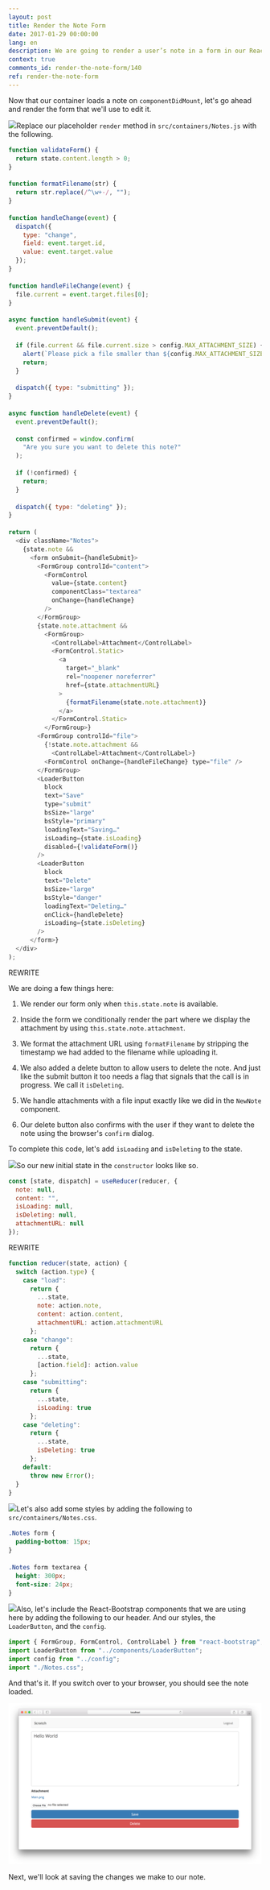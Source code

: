 ```yaml
---
layout: post
title: Render the Note Form
date: 2017-01-29 00:00:00
lang: en
description: We are going to render a user’s note in a form in our React.js app. To render the form fields, we’ll use React-Bootstrap’s FormGroup and FormControl components.
context: true
comments_id: render-the-note-form/140
ref: render-the-note-form
---
```


Now that our container loads a note on `componentDidMount`, let's go ahead and render the form that we'll use to edit it.

<img class="code-marker" src="/assets/s.png" />Replace our placeholder `render` method in `src/containers/Notes.js` with the following.

``` javascript
function validateForm() {
  return state.content.length > 0;
}

function formatFilename(str) {
  return str.replace(/^\w+-/, "");
}

function handleChange(event) {
  dispatch({
    type: "change",
    field: event.target.id,
    value: event.target.value
  });
}

function handleFileChange(event) {
  file.current = event.target.files[0];
}

async function handleSubmit(event) {
  event.preventDefault();

  if (file.current && file.current.size > config.MAX_ATTACHMENT_SIZE) {
    alert(`Please pick a file smaller than ${config.MAX_ATTACHMENT_SIZE/1000000} MB.`);
    return;
  }

  dispatch({ type: "submitting" });
}

async function handleDelete(event) {
  event.preventDefault();

  const confirmed = window.confirm(
    "Are you sure you want to delete this note?"
  );

  if (!confirmed) {
    return;
  }

  dispatch({ type: "deleting" });
}

return (
  <div className="Notes">
    {state.note &&
      <form onSubmit={handleSubmit}>
        <FormGroup controlId="content">
          <FormControl
            value={state.content}
            componentClass="textarea"
            onChange={handleChange}
          />
        </FormGroup>
        {state.note.attachment &&
          <FormGroup>
            <ControlLabel>Attachment</ControlLabel>
            <FormControl.Static>
              <a
                target="_blank"
                rel="noopener noreferrer"
                href={state.attachmentURL}
              >
                {formatFilename(state.note.attachment)}
              </a>
            </FormControl.Static>
          </FormGroup>}
        <FormGroup controlId="file">
          {!state.note.attachment &&
            <ControlLabel>Attachment</ControlLabel>}
          <FormControl onChange={handleFileChange} type="file" />
        </FormGroup>
        <LoaderButton
          block
          text="Save"
          type="submit"
          bsSize="large"
          bsStyle="primary"
          loadingText="Saving…"
          isLoading={state.isLoading}
          disabled={!validateForm()}
        />
        <LoaderButton
          block
          text="Delete"
          bsSize="large"
          bsStyle="danger"
          loadingText="Deleting…"
          onClick={handleDelete}
          isLoading={state.isDeleting}
        />
      </form>}
  </div>
);
```

REWRITE

We are doing a few things here:

1. We render our form only when `this.state.note` is available.

2. Inside the form we conditionally render the part where we display the attachment by using `this.state.note.attachment`.

3. We format the attachment URL using `formatFilename` by stripping the timestamp we had added to the filename while uploading it.

4. We also added a delete button to allow users to delete the note. And just like the submit button it too needs a flag that signals that the call is in progress. We call it `isDeleting`.

5. We handle attachments with a file input exactly like we did in the `NewNote` component.

6. Our delete button also confirms with the user if they want to delete the note using the browser's `confirm` dialog.

To complete this code, let's add `isLoading` and `isDeleting` to the state.

<img class="code-marker" src="/assets/s.png" />So our new initial state in the `constructor` looks like so.

``` javascript
const [state, dispatch] = useReducer(reducer, {
  note: null,
  content: "",
  isLoading: null,
  isDeleting: null,
  attachmentURL: null
});
```

REWRITE

``` javascript
function reducer(state, action) {
  switch (action.type) {
    case "load":
      return {
        ...state,
        note: action.note,
        content: action.content,
        attachmentURL: action.attachmentURL
      };
    case "change":
      return {
        ...state,
        [action.field]: action.value
      };
    case "submitting":
      return {
        ...state,
        isLoading: true
      };
    case "deleting":
      return {
        ...state,
        isDeleting: true
      };
    default:
      throw new Error();
  }
}
```

<img class="code-marker" src="/assets/s.png" />Let's also add some styles by adding the following to `src/containers/Notes.css`.

``` css
.Notes form {
  padding-bottom: 15px;
}

.Notes form textarea {
  height: 300px;
  font-size: 24px;
}
```

<img class="code-marker" src="/assets/s.png" />Also, let's include the React-Bootstrap components that we are using here by adding the following to our header. And our styles, the `LoaderButton`, and the `config`.

``` javascript
import { FormGroup, FormControl, ControlLabel } from "react-bootstrap";
import LoaderButton from "../components/LoaderButton";
import config from "../config";
import "./Notes.css";
```

And that's it. If you switch over to your browser, you should see the note loaded.

![Notes page loaded screenshot](/assets/notes-page-loaded.png)

Next, we'll look at saving the changes we make to our note.
